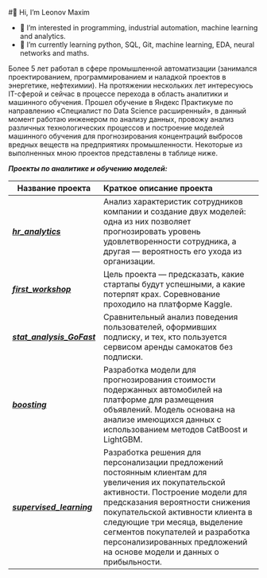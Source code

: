 #👋 Hi, I’m Leonov Maxim

- 👀 I’m interested in programming, industrial automation, machine learning and analytics.
- 🌱 I’m currently learning python, SQL, Git, machine learning, EDA, neural networks and maths.

Более 5 лет работал в сфере промышленной автоматизации (занимался проектированием, программированием и наладкой проектов в энергетике, нефтехимии). 
На протяжении нескольких лет интересуюсь IT-сферой и сейчас в процессе перехода в область аналитики и машинного обучения. 
Прошел обучение в Яндекс Практикуме по направлению «Специалист по Data Science расширенный», в данный момент работаю инженером по анализу данных, провожу анализ различных технологических процессов и построение моделей машинного обучения для прогнозирования концентраций выбросов вредных веществ на предприятиях промышленности. Некоторые из выполненных мною проектов представлены в таблице ниже.

***Проекты по аналитике и обучению моделей:***

Название проекта | Краткое описание проекта|
 ------------- | :------- |
***[hr_analytics](https://github.com/kbklxfdn/hr_analytics "Анализ характеристик сотрудников компании")*** | Анализ характеристик сотрудников компании и создание двух моделей: одна из них позволяет прогнозировать уровень удовлетворенности сотрудника, а другая — вероятность его ухода из организации.
***[first_workshop](https://github.com/kbklxfdn/first_workshop "Предсказания успешности стартапов")*** | Цель проекта — предсказать, какие стартапы будут успешными, а какие потерпят крах. Соревнование проходило на платформе Kaggle. 
***[stat_analysis_GoFast](https://github.com/kbklxfdn/stat_analysis_GoFast "Анализ поведения пользователей аренды самокатов с подпиской и без")*** | Сравнительный анализ поведения пользователей, оформивших подписку, и тех, кто пользуется сервисом аренды самокатов без подписки. 
***[boosting](https://github.com/kbklxfdn/boosting "Прогнозирование стоимости подержанных автомобилей")*** | Разработка модели для прогнозирования стоимости подержанных автомобилей на платформе для размещения объявлений. Модель основана на анализе имеющихся данных с использованием методов CatBoost и LightGBM. 
***[supervised_learning](https://github.com/kbklxfdn/supervised_learning "Персонализация предложений для постоянных клиентов сервиса проката самокатов")*** | Разработка решения для персонализации предложений постоянным клиентам для увеличения их покупательской активности. Построение модели для предсказания вероятности снижения покупательской активности клиента в следующие три месяца, выделение сегментов покупателей и разработка персонализированных предложений на основе модели и данных о прибыльности.  

<!---
kbklxfdn/kbklxfdn is a ✨ special ✨ repository because its `README.md` (this file) appears on your GitHub profile.
You can click the Preview link to take a look at your changes.
--->
